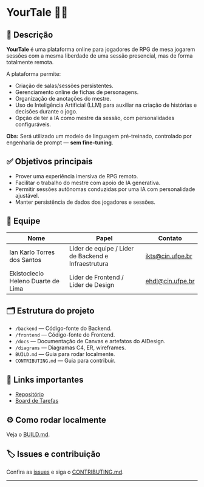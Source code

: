 # YourTale 🎲✨

## 🎯 Descrição
**YourTale** é uma plataforma online para jogadores de RPG de mesa jogarem sessões com a mesma liberdade de uma sessão presencial, mas de forma totalmente remota.  

A plataforma permite:
- Criação de salas/sessões persistentes.
- Gerenciamento online de fichas de personagens.
- Organização de anotações do mestre.
- Uso de Inteligência Artificial (LLM) para auxiliar na criação de histórias e decisões durante o jogo.
- Opção de ter a IA como mestre da sessão, com personalidades configuráveis.

**Obs:** Será utilizado um modelo de linguagem pré-treinado, controlado por engenharia de prompt — **sem fine-tuning**.

## ✅ Objetivos principais
- Prover uma experiência imersiva de RPG remoto.
- Facilitar o trabalho do mestre com apoio de IA generativa.
- Permitir sessões autônomas conduzidas por uma IA com personalidade ajustável.
- Manter persistência de dados dos jogadores e sessões.

## 👥 Equipe
| Nome                               | Papel                                               | Contato           |
| ---------------------------------- | --------------------------------------------------- | ----------------- |
| Ian Karlo Torres dos Santos        | Líder de equipe / Líder de Backend e Infraestrutura | ikts@cin.ufpe.br  |
| Ekistoclecio Heleno Duarte de Lima | Líder de Frontend / Líder de Design                 | ehdl@cin.ufpe.br  |

## 🗂️ Estrutura do projeto
- `/backend` — Código-fonte do Backend.
- `/frontend` — Código-fonte do Frontend.
- `/docs` — Documentação de Canvas e artefatos do AIDesign.
- `/diagrams` — Diagramas C4, ER, wireframes.
- `BUILD.md` — Guia para rodar localmente.
- `CONTRIBUTING.md` — Guia para contribuir.

## 🧭 Links importantes
- [Repositório](https://github.com/Ekistoclecio/your-tale)
- [Board de Tarefas](https://trello.com/b/wtoeNmTi/yourtale)

## ⚙️ Como rodar localmente
Veja o [BUILD.md](./BUILD.md).

## 🏷️ Issues e contribuição
Confira as [issues](https://github.com/Ekistoclecio/your-tale/issues) e siga o [CONTRIBUTING.md](./CONTRIBUTING.md).

---